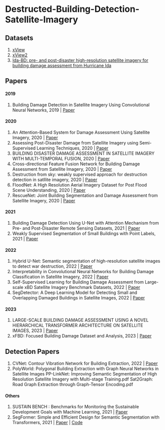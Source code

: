# Destructed-Building-Detection-Satellite-Imagery
## Datasets
1. [xView](http://xviewdataset.org/)
2. [xView2](https://xview2.org/)
3. [Ida-BD: pre- and post-disaster high-resolution satellite imagery for building damage assessment from Hurricane Ida](https://www.designsafe-ci.org/data/browser/public/designsafe.storage.published//PRJ-3563/images)
## Papers
#### 2019
1. Building Damage Detection in Satellite Imagery Using Convolutional Neural Networks, 2019 | [Paper](https://arxiv.org/abs/1910.06444)
#### 2020
1. An Attention-Based System for Damage Assessment Using Satellite Imagery, 2020 | [Paper](https://arxiv.org/abs/2004.06643)
2. Assessing Post-Disaster Damage from Satellite Imagery using Semi-Supervised Learning Techniques, 2020 | [Paper](https://arxiv.org/abs/2011.14004)
3. BUILDING DISASTER DAMAGE ASSESSMENT IN SATELLITE IMAGERY WITH MULTI-TEMPORAL FUSION, 2020 | [Paper](https://arxiv.org/abs/2004.05525)
4. Cross-directional Feature Fusion Network for Building Damage Assessment from Satellite Imagery, 2020 | [Paper](https://arxiv.org/abs/2010.14014)
5. Destruction from sky: weakly supervised approach for destruction detection in satllite imagery, 2020 | [Paper](https://im.itu.edu.pk/destruction-detection/)
6. FloodNet: A High Resolution Aerial Imagery Dataset for Post Flood Scene Understanding, 2020 | [Paper](https://arxiv.org/abs/2012.02951)
7. RescueNet: Joint Building Segmentation and Damage Assessment from Satellite Imagery, 2020 | [Paper](https://arxiv.org/abs/2004.07312)
#### 2021
1. Building Damage Detection Using U-Net with Attention Mechanism from Pre- and Post-Disaster Remote Sensing Datasets, 2021 | [Paper](https://www.mdpi.com/2072-4292/13/5/905)
2. Weakly Supervised Segmentation of Small Buildings with Point Labels, 2021 | [Paper](https://openaccess.thecvf.com/content/ICCV2021/papers/Lee_Weakly_Supervised_Segmentation_of_Small_Buildings_With_Point_Labels_ICCV_2021_paper.pdf)
#### 2022
1. Hybrid U-Net: Semantic segmentation of high-resolution satellite images to detect war destruction, 2022 | [Paper](https://www.sciencedirect.com/science/article/pii/S2666827022000688)
2. Interpretability in Convolutional Neural Networks for Building Damage Classification in Satellite Imagery, 2022 | [Paper](https://arxiv.org/abs/2201.10523)
3. Self-Supervised Learning for Building Damage Assessment from Large-scale xBD Satellite Imagery Benchmark Datasets, 2022 | [Paper](https://arxiv.org/abs/2205.15688)
4. SegDetector: A Deep Learning Model for Detecting Small and Overlapping Damaged Buildings in Satellite Images, 2022 | [Paper](https://www.google.com/url?sa=t&rct=j&q=&esrc=s&source=web&cd=&cad=rja&uact=8&ved=2ahUKEwi944nV4rP_AhW4QvEDHZqIASEQFnoECCAQAQ&url=https%3A%2F%2Fwww.mdpi.com%2F2072-4292%2F14%2F23%2F6136%2Fpdf&usg=AOvVaw3a4D8Kf08nBCgeg7G8jwHx)
#### 2023
1. LARGE-SCALE BUILDING DAMAGE ASSESSMENT USING A NOVEL HIERARCHICAL TRANSFORMER ARCHITECTURE ON SATELLITE IMAGES, 2023 | [Paper](https://arxiv.org/pdf/2208.02205.pdf)
2. xFBD: Focused Building Damage Dataset and Analysis, 2023 | [Paper](https://arxiv.org/pdf/2212.13876.pdf)
## Detection Papers
1. CVNet: Contour Vibration Network for Building Extraction, 2022 | [Paper](https://openaccess.thecvf.com/content/CVPR2022/papers/Xu_CVNet_Contour_Vibration_Network_for_Building_Extraction_CVPR_2022_paper.pdf)
2. PolyWorld: Polygonal Building Extraction with Graph Neural Networks in Satellite Images
PP-LinkNet: Improving Semantic Segmentation of High Resolution Satellite Imagery with Multi-stage Training.pdf
Sat2Graph: Road Graph Extraction through Graph-Tensor Encoding.pdf
#### Others
1. SUSTAIN BENCH : Benchmarks for Monitoring the Sustainable Development Goals with Machine Learning, 2021 | [Paper](https://arxiv.org/abs/2111.04724)
2. SegFormer: Simple and Efficient Design for Semantic Segmentation with Transformers, 2021 | [Paper](https://arxiv.org/pdf/2105.15203.pdf) | [Code](https://github.com/nka77/dahitra)
